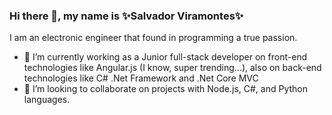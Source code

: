 ### Hi there 👋, my name is ✨Salvador Viramontes✨
I am an electronic engineer that found in programming a true passion.
- 🔭 I’m currently working as a Junior full-stack developer on front-end technologies like Angular.js (I know, super trending...), also on back-end technologies like C# .Net Framework and .Net Core MVC
- 👯 I’m looking to collaborate on projects with Node.js, C#, and Python languages.
